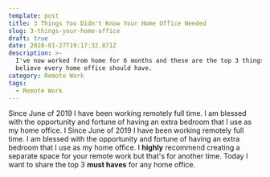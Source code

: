 ```yaml
---
template: post
title: 3 Things You Didn't Know Your Home Office Needed
slug: 3-things-your-home-office
draft: true
date: 2020-01-27T19:17:32.871Z
description: >-
  I've now worked from home for 6 months and these are the top 3 things that I
  believe every home office should have.
category: Remote Work
tags:
  - Remote Work
---
```

Since June of 2019 I have been working remotely full time. I am blessed with the opportunity and fortune of having an extra bedroom that I use as my home office. I Since June of 2019 I have been working remotely full time. I am blessed with the opportunity and fortune of having an extra bedroom that I use as my home office. I **highly** recommend creating a separate space for your remote work but that's for another time. Today I want to share the top 3 **must haves** for any home office.
